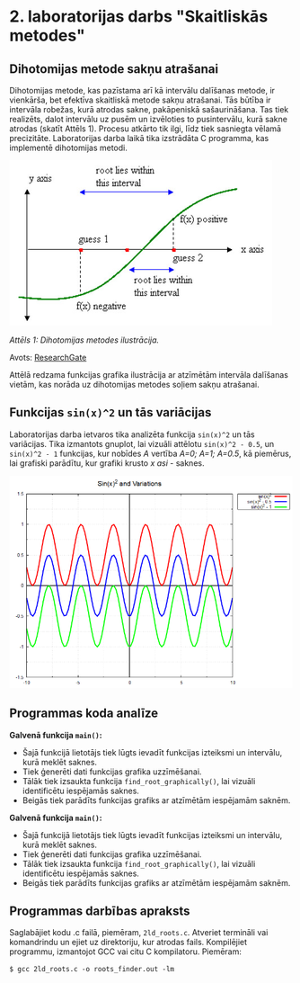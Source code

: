 # 2. laboratorijas darbs "Skaitliskās metodes"
## Dihotomijas metode sakņu atrašanai

Dihotomijas metode, kas pazīstama arī kā intervālu dalīšanas metode, ir vienkārša, bet efektīva skaitliskā metode sakņu atrašanai. Tās būtība ir intervāla robežas, kurā atrodas sakne, pakāpeniskā sašaurināšana. Tas tiek realizēts, dalot intervālu uz pusēm un izvēloties to pusintervālu, kurā sakne atrodas (skatīt Attēls 1). Procesu atkārto tik ilgi, līdz tiek sasniegta vēlamā precizitāte. Laboratorijas darba laikā tika izstrādāta C programma, kas implementē dihotomijas metodi.

![Dihotomijas metodes ilustrācija](bildes/Bisection-method.jpg)

*Attēls 1: Dihotomijas metodes ilustrācija.*

Avots: [ResearchGate]([https://www.example.com](https://www.researchgate.net/figure/Bisection-method-This-Bisection-method-states-that-if-fx-is-continuous-which-is-defined_fig2_336638530))


Attēlā redzama funkcijas grafika ilustrācija ar atzīmētām intervāla dalīšanas vietām, kas norāda uz dihotomijas metodes soļiem sakņu atrašanai.

## Funkcijas `sin(x)^2` un tās variācijas

Laboratorijas darba ietvaros tika analizēta funkcija `sin(x)^2` un tās variācijas. Tika izmantots gnuplot, lai vizuāli attēlotu `sin(x)^2 - 0.5`, un `sin(x)^2 - 1` funkcijas, kur nobīdes _A_ vertība _A=0; A=1; A=0.5_, kā piemērus, lai grafiski parādītu, kur grafiki krusto _x asi_ - saknes.

![Funkcijas `sin(x)^2` un tās variācijas](bildes/sinkvadrats.png)

## Programmas koda analīze

**Galvenā funkcija `main()`:**

- Šajā funkcijā lietotājs tiek lūgts ievadīt funkcijas izteiksmi un intervālu, kurā meklēt saknes.
- Tiek ģenerēti dati funkcijas grafika uzzīmēšanai.
- Tālāk tiek izsaukta funkcija `find_root_graphically()`, lai vizuāli identificētu iespējamās saknes.
- Beigās tiek parādīts funkcijas grafiks ar atzīmētām iespējamām saknēm.

**Galvenā funkcija `main()`:**

- Šajā funkcijā lietotājs tiek lūgts ievadīt funkcijas izteiksmi un intervālu, kurā meklēt saknes.
- Tiek ģenerēti dati funkcijas grafika uzzīmēšanai.
- Tālāk tiek izsaukta funkcija `find_root_graphically()`, lai vizuāli identificētu iespējamās saknes.
- Beigās tiek parādīts funkcijas grafiks ar atzīmētām iespējamām saknēm.

## Programmas darbības apraksts

Saglabājiet kodu .c failā, piemēram, `2ld_roots.c`.
Atveriet termināli vai komandrindu un ejiet uz direktoriju, kur atrodas fails.
Kompilējiet programmu, izmantojot GCC vai citu C kompilatoru. Piemēram:

```shell
$ gcc 2ld_roots.c -o roots_finder.out -lm
